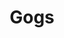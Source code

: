 ---
codehost: https://github.com/https://github.com/gogs/gogs
logohandle: gogsio
sort: gogs
title: Gogs
twitter: https://x.com/GogsHQ
website: https://gogs.io/
---
